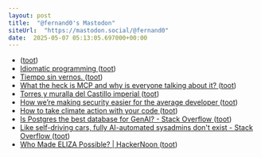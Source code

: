 ```yaml
---
layout: post
title:  "@fernand0's Mastodon"
siteUrl:  "https://mastodon.social/@fernand0"
date:  2025-05-07 05:13:05.697000+00:00
---
```

*  [ ](https://mastodon.social/@bigballer) ([toot](https://mastodon.social/@fernand0/114464835875377160))
*  [Idiomatic programming ](https://reprog.wordpress.com/2025/04/16/idiomatic-programming) ([toot](https://mastodon.social/@fernand0/114464024340092421))
*  [Tiempo sin vernos. ](https://avecesunafoto.wordpress.com/2025/05/05/tiempo-sin-vernos) ([toot](https://mastodon.social/@fernand0/114462095696881896))
*  [What the heck is MCP and why is everyone talking about it? ](https://github.blog/ai-and-ml/llms/what-the-heck-is-mcp-and-why-is-everyone-talking-about-it) ([toot](https://mastodon.social/@fernand0/114462020728366048))
*  [Torres y muralla del Castillo imperial ](https://www.flickr.com/photos/fernand0/54479491994) ([toot](https://mastodon.social/@fernand0/114461916659605048))
*  [How we’re making security easier for the average developer ](https://github.blog/security/application-security/how-were-making-security-easier-for-the-average-developer) ([toot](https://mastodon.social/@fernand0/114461776081771224))
*  [How to take climate action with your code ](https://github.blog/open-source/social-impact/how-to-take-climate-action-with-your-code) ([toot](https://mastodon.social/@fernand0/114461610483632490))
*  [Is Postgres the best database for GenAI? - Stack Overflow ](https://stackoverflow.blog/2025/03/07/is-postgres-the-best-database-for-genai) ([toot](https://mastodon.social/@fernand0/114461392579102048))
*  [Like self-driving cars, fully AI-automated sysadmins don't exist - Stack Overflow ](https://stackoverflow.blog/2025/04/14/like-self-driving-cars-fully-ai-automated-sysadmins-don-t-exist) ([toot](https://mastodon.social/@fernand0/114461077019181083))
*  [Who Made ELIZA Possible?  \| HackerNoon ](https://hackernoon.com/who-made-eliza-possibl) ([toot](https://mastodon.social/@fernand0/114460944153545052))
